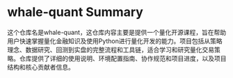 # whale-quant Summary

这个仓库名是whale-quant，这仓库内容主要是提供一个量化开源课程，旨在帮助用户快速掌握量化金融知识及使用Python进行量化开发的能力。项目包括从策略理念、数据研究、回测到实盘的完整流程和工具链，适合学习和研究量化交易策略。仓库提供了详细的使用说明、环境配置指南、协作规范和项目进度，以及项目结构和核心贡献者信息。